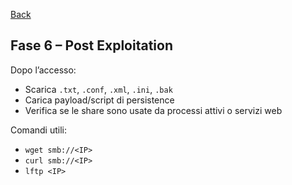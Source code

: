 <a href="https://github.com/Gigidotexe/Penetration_Test_notes/blob/main/README.md"> Back </a>
## Fase 6 – Post Exploitation

Dopo l’accesso:
- Scarica `.txt`, `.conf`, `.xml`, `.ini`, `.bak`
- Carica payload/script di persistence
- Verifica se le share sono usate da processi attivi o servizi web

Comandi utili:
- `wget smb://<IP>`
- `curl smb://<IP>`
- `lftp <IP>`
